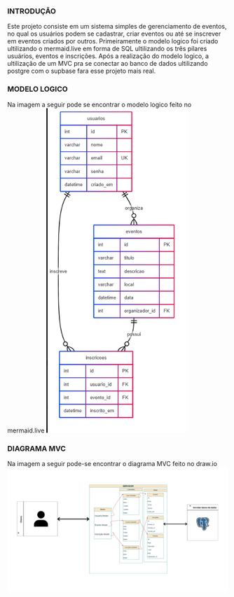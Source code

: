 ### INTRODUÇÃO
Este projeto consiste em um sistema simples de gerenciamento de eventos, no qual os usuários podem se cadastrar, criar eventos ou até se inscrever em eventos criados por outros. Primeiramente o modelo logico foi criado ultilizando o mermaid.live em forma de SQL ultilizando os três pilares usuários, eventos e inscrições. Após a realização do modelo logico, a ultilização de um MVC pra se conectar ao banco de dados ultilizando postgre com o supbase fara esse projeto mais real.

### MODELO LOGICO
Na imagem a seguir pode se encontrar o modelo logico feito no mermaid.live
<img src="./assets/modelagem.png"></img>


### DIAGRAMA MVC
Na imagem a seguir pode-se encontrar o diagrama MVC feito no draw.io
<img src="./assets/diagrama.png"></img>

